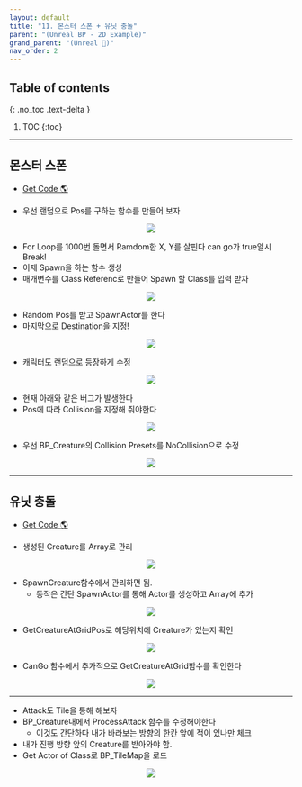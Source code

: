 ```yaml
---
layout: default
title: "11. 몬스터 스폰 + 유닛 충돌"
parent: "(Unreal BP - 2D Example)"
grand_parent: "(Unreal 🚀)"
nav_order: 2
---
```


## Table of contents
{: .no_toc .text-delta }

1. TOC
{:toc}

---

## 몬스터 스폰

* [Get Code 🌎](https://github.com/Arthur880708/Unreal_Blueprint_1/tree/18)

* 우선 랜덤으로 Pos를 구하는 함수를 만들어 보자

<p align="center">
  <img src="https://taehyungs-programming-blog.github.io/blog/assets/images/unreal/bp-2/bp2-11-1.png"/>
</p>

* For Loop를 1000번 돌면서 Ramdom한 X, Y를 살핀다 can go가 true일시 Break!
* 이제 Spawn을 하는 함수 생성
* 매개변수를 Class Referenc로 만들어 Spawn 할 Class를 입력 받자

<p align="center">
  <img src="https://taehyungs-programming-blog.github.io/blog/assets/images/unreal/bp-2/bp2-11-2.png"/>
</p>

* Random Pos를 받고 SpawnActor를 한다 
* 마지막으로 Destination을 지정!

<p align="center">
  <img src="https://taehyungs-programming-blog.github.io/blog/assets/images/unreal/bp-2/bp2-11-3.png"/>
</p>

* 캐릭터도 랜덤으로 등장하게 수정

<p align="center">
  <img src="https://taehyungs-programming-blog.github.io/blog/assets/images/unreal/bp-2/bp2-11-6.png"/>
</p>

* 현재 아래와 같은 버그가 발생한다
* Pos에 따라 Collision을 지정해 줘야한다

<p align="center">
  <img src="https://taehyungs-programming-blog.github.io/blog/assets/images/unreal/bp-2/bp2-11-4.png"/>
</p>

* 우선 BP_Creature의 Collision Presets를 NoCollision으로 수정

<p align="center">
  <img src="https://taehyungs-programming-blog.github.io/blog/assets/images/unreal/bp-2/bp2-11-5.png"/>
</p>

---

## 유닛 충돌

* [Get Code 🌎](https://github.com/Arthur880708/Unreal_Blueprint_1/tree/19)

* 생성된 Creature를 Array로 관리

<p align="center">
  <img src="https://taehyungs-programming-blog.github.io/blog/assets/images/unreal/bp-2/bp2-11-7.png"/>
</p>

* SpawnCreature함수에서 관리하면 됨.
    * 동작은 간단 SpawnActor를 통해 Actor를 생성하고 Array에 추가

<p align="center">
  <img src="https://taehyungs-programming-blog.github.io/blog/assets/images/unreal/bp-2/bp2-11-8.png"/>
</p>

* GetCreatureAtGridPos로 해당위치에 Creature가 있는지 확인

<p align="center">
  <img src="https://taehyungs-programming-blog.github.io/blog/assets/images/unreal/bp-2/bp2-11-9.png"/>
</p>

* CanGo 함수에서 추가적으로 GetCreatureAtGrid함수를 확인한다

<p align="center">
  <img src="https://taehyungs-programming-blog.github.io/blog/assets/images/unreal/bp-2/bp2-11-10.png"/>
</p>

---

* Attack도 Tile을 통해 해보자
* BP_Creature내에서 ProcessAttack 함수를 수정해야한다
    * 이것도 간단하다 내가 바라보는 방향의 한칸 앞에 적이 있나만 체크
* 내가 진행 방향 앞의 Creature를 받아와야 함.
* Get Actor of Class로 BP_TileMap을 로드

<p align="center">
  <img src="https://taehyungs-programming-blog.github.io/blog/assets/images/unreal/bp-2/bp2-11-11.png"/>
</p>

